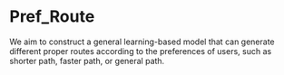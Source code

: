 # Pref_Route

We aim to construct a general learning-based model that can generate different proper routes according to the preferences of users, such as shorter path, faster path, or general path.
